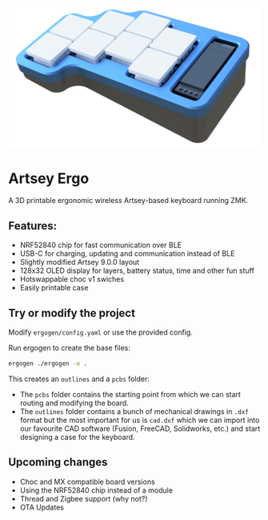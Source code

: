 ![Artsey Ergo](https://raw.githubusercontent.com/tmshader/artsey-ergo/refs/heads/main/images/cover.png)

# Artsey Ergo
A 3D printable ergonomic wireless Artsey-based keyboard running ZMK.

## Features:
- NRF52840 chip for fast communication over BLE
- USB-C for charging, updating and communication instead of BLE
- Slightly modified Artsey 9.0.0 layout
- 128x32 OLED display for layers, battery status, time and other fun stuff
- Hotswappable choc v1 swiches
- Easily printable case

## Try or modify the project

Modify `ergogen/config.yaml` or use the provided config.

Run ergogen to create the base files:
```bash
ergogen ./ergogen -o .
```

This creates an `outlines` and a `pcbs` folder:
- The `pcbs` folder contains the starting point from which we can start routing and modifying the board.
- The `outlines` folder contains a bunch of mechanical drawings in `.dxf` format but the most important for us is `cad.dxf` which we can import into our favourite CAD software (Fusion, FreeCAD, Solidworks, etc.) and start designing a case for the keyboard.

## Upcoming changes
- Choc and MX compatible board versions
- Using the NRF52840 chip instead of a module
- Thread and Zigbee support (why not?)
- OTA Updates